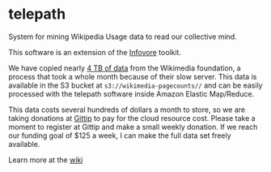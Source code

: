 telepath
========

System for mining Wikipedia Usage data to read our collective mind.

This software is an extension of the [Infovore](https://github.com/paulhoule/infovore) toolkit.

We have copied nearly
[4 TB of data](http://dumps.wikimedia.org/other/pagecounts-raw/) from the Wikimedia foundation,  a process
that took a whole month because of their slow server.  This data is available in the S3 bucket at
`s3://wikimedia-pagecounts//` and can be easily processed with the telepath software inside Amazon Elastic Map/Reduce.

This data costs several hundreds of dollars a month to store,  so we are
taking donations at <a href="https://www.gittip.com/paulhoule/">Gittip</a> to pay for the cloud resource cost.  Please take a moment to register at Gittip and make a small weekly donation.  If we reach our funding goal of $125 a week,  I can make the full data set freely available.

Learn more at the [wiki](https://github.com/paulhoule/telepath/wiki) 
